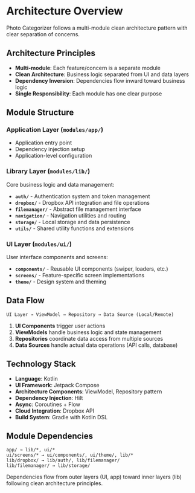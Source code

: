 # Architecture Overview

Photo Categorizer follows a multi-module clean architecture pattern with clear separation of concerns.

## Architecture Principles

- **Multi-module**: Each feature/concern is a separate module
- **Clean Architecture**: Business logic separated from UI and data layers
- **Dependency Inversion**: Dependencies flow inward toward business logic
- **Single Responsibility**: Each module has one clear purpose

## Module Structure

### Application Layer (`modules/app/`)
- Application entry point
- Dependency injection setup
- Application-level configuration

### Library Layer (`modules/lib/`)
Core business logic and data management:

- **`auth/`** - Authentication system and token management
- **`dropbox/`** - Dropbox API integration and file operations
- **`filemanager/`** - Abstract file management interface 
- **`navigation/`** - Navigation utilities and routing
- **`storage/`** - Local storage and data persistence
- **`utils/`** - Shared utility functions and extensions

### UI Layer (`modules/ui/`)
User interface components and screens:

- **`components/`** - Reusable UI components (swiper, loaders, etc.)
- **`screens/`** - Feature-specific screen implementations
- **`theme/`** - Design system and theming

## Data Flow

```
UI Layer → ViewModel → Repository → Data Source (Local/Remote)
```

1. **UI Components** trigger user actions
2. **ViewModels** handle business logic and state management
3. **Repositories** coordinate data access from multiple sources
4. **Data Sources** handle actual data operations (API calls, database)

## Technology Stack

- **Language**: Kotlin 
- **UI Framework**: Jetpack Compose
- **Architecture Components**: ViewModel, Repository pattern
- **Dependency Injection**: Hilt
- **Async**: Coroutines + Flow
- **Cloud Integration**: Dropbox API
- **Build System**: Gradle with Kotlin DSL

## Module Dependencies

```
app/ → lib/*, ui/*
ui/screens/* → ui/components/, ui/theme/, lib/*
lib/dropbox/ → lib/auth/, lib/filemanager/
lib/filemanager/ → lib/storage/
```

Dependencies flow from outer layers (UI, app) toward inner layers (lib) following clean architecture principles.